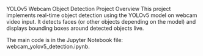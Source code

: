 YOLOv5 Webcam Object Detection
Project Overview
This project implements real-time object detection using the YOLOv5 model on webcam video input. It detects faces (or other objects depending on the model) and displays bounding boxes around detected objects live.

The main code is in the Jupyter Notebook file: webcam_yolov5_detection.ipynb.

